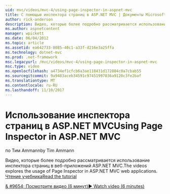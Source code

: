```yaml
---
uid: mvc/videos/mvc-4/using-page-inspector-in-aspnet-mvc
title: С помощью инспектора страниц в ASP.NET MVC | Документы Microsoft
author: rick-anderson
description: Видео, которые более подробно рассматривается использование инспектора страниц в веб-приложений ASP.NET MVC. Чтение учебника
ms.author: aspnetcontent
manager: wpickett
ms.date: 06/04/2012
ms.topic: article
ms.assetid: ea642733-8085-40c1-a33f-d216e3a25ffa
ms.technology: dotnet-mvc
ms.prod: .net-framework
msc.legacyurl: /mvc/videos/mvc-4/using-page-inspector-in-aspnet-mvc
msc.type: video
ms.openlocfilehash: a4734ef1cfcb6a3ae118431d172804c0a7cbab55
ms.sourcegitcommit: 9a9483aceb34591c97451997036a9120c3fe2baf
ms.translationtype: MT
ms.contentlocale: ru-RU
ms.lasthandoff: 11/10/2017
---
```

<a name="using-page-inspector-in-aspnet-mvc"></a><span data-ttu-id="f521d-104">Использование инспектора страниц в ASP.NET MVC</span><span class="sxs-lookup"><span data-stu-id="f521d-104">Using Page Inspector in ASP.NET MVC</span></span>
====================
<span data-ttu-id="f521d-105">по Тим Ammann</span><span class="sxs-lookup"><span data-stu-id="f521d-105">by Tim Ammann</span></span>

<span data-ttu-id="f521d-106">Видео, которые более подробно рассматривается использование инспектора страниц в веб-приложений ASP.NET MVC.</span><span class="sxs-lookup"><span data-stu-id="f521d-106">The videos explores the usage of Page Inspector in ASP.NET MVC web applications.</span></span> [<span data-ttu-id="f521d-107">Чтение учебника</span><span class="sxs-lookup"><span data-stu-id="f521d-107">Read the tutorial</span></span>](../../overview/views/using-page-inspector-in-aspnet-mvc.md)

[<span data-ttu-id="f521d-108">& #9654; Посмотрите видео (6 минут)</span><span class="sxs-lookup"><span data-stu-id="f521d-108">&#9654; Watch video (6 minutes)</span></span>](https://channel9.msdn.com/Blogs/ASP-NET-Site-Videos/using-page-inspector-in-aspnet-mvc)

